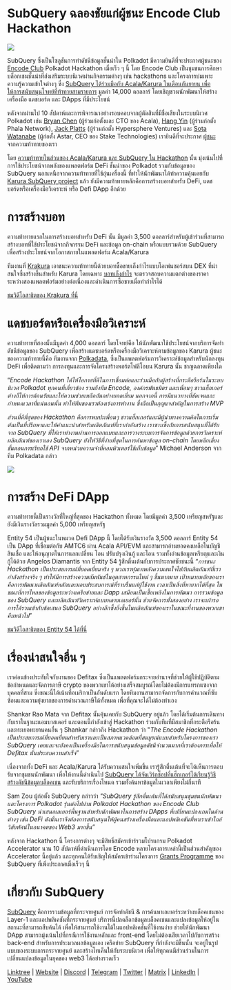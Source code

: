# SubQuery ฉลองชัยแก่ผู้ชนะ Encode Club Hackathon

![](https://miro.medium.com/max/1400/1*KSv8qczywRPCEvWXeYiDNA.png)

SubQuery ซึ่งเป็นโซลูชันการทำดัชนีข้อมูลชั้นนำใน Polkadot มีความยินดีที่จะประกาศผู้ชนะของ  [Encode Club](https://www.encode.club/) Polkadot Hackathon เมื่อเร็ว ๆ นี้ โดย Encode Club เป็นชุมชนการศึกษาบล็อกเชนชั้นนำที่ส่งเสริมระบบนิเวศผ่านกิจกรรมต่างๆ เช่น hackathons และโครงการบ่มเพาะความรู้ความเข้าใจต่างๆ  ซึ่ง [SubQuery ได้ร่วมมือกับ Acala/Karura ในเดือนกันยายน เพื่อให้การสนับสนุนโจทย์ที่ท้าทายสามรายการ](https://subquery.medium.com/september-2021-recap-783b9b574b42) มูลค่า 14,000 ดอลลาร์ โดยเชิญชวนนักพัฒนาให้สร้างเครื่องมือ แดชบอร์ด และ DApps ที่มีประโยชน์

หลังจากผ่านไป 10 สัปดาห์และการพิจารณาอย่างรอบคอบจากผู้ตัดสินที่มีชื่อเสียงในระบบนิเวศ Polkadot เช่น [Bryan Chen](https://twitter.com/XiliangChen) (ผู้ร่วมก่อตั้งและ CTO ของ Acala), [Hang Yin](https://twitter.com/bgmshana) (ผู้ร่วมก่อตั้ง Phala Network), [Jack Platts](https://twitter.com/jackbplatts) (ผู้ร่วมก่อตั้ง Hypersphere Ventures) และ  [Sota Watanabe](https://twitter.com/WatanabeSota) (ผู้ก่อตั้ง Astar, CEO ของ Stake Technologies) เรายินดีที่จะประกาศ [ผู้ชนะ](https://medium.com/encode-club/polkadot-hack-finale-prizewinners-and-summary-931627c64d9) จากความท้าทายของเรา

โดย [ความท้าทายในส่วนของ Acala/Karura และ SubQuery ใน Hackathon](https://medium.com/encode-club/polkadot-hack-challenges-7cfeba1a4c0e) นั้น มุ่งเน้นไปที่การใช้ประโยชน์จากพลังของแพลตฟอร์ม DeFi ชั้นนำของ Polkadot รวมกับข้อมูลของ SubQuery นอกเหนือจากความท้าทายที่ใช้อุ่นเครื่องนี้ ที่ทำให้นักพัฒนาได้ทำความคุ้นเคยกับ   [Karura SubQuery project](https://explorer.subquery.network/subquery/AcalaNetwork/karura) แล้ว ยังมีความท้าทายหลักคือการสร้างบอทสำหรับ DeFi, แดชบอร์ดหรือเครื่องมือวิเคราะห์ หรือ Defi DApp อีกด้วย

# การสร้างบอท

ความท้าทายแรกในการสร้างบอทสำหรับ DeFi นั้น มีมูลค่า 3,500 ดอลลาร์สำหรับผู้เข้าร่วมที่สามารถสร้างบอทที่ใช้ประโยชน์จากกิจกรรม DeFi และข้อมูล on-chain หรือแบบรวมด้วย SubQuery เพื่อสร้างประโยชน์จากโอกาสภายในแพลตฟอร์ม Acala/Karura

ทีมงานที่ [Krakura](https://github.com/houtenbos/krakura-bot) เอาชนะความท้าทายนี้ด้วยบอทซื้อขายเก็งกำไรแบบโอเพ่นซอร์สบน DEX ที่น่าสนใจซึ่งสร้างขึ้นสำหรับ Karura โดยเฉพาะ  [บอทเก็งกำไร](https://github.com/houtenbos/krakura-bot) จะตรวจสอบความแตกต่างของราคาระหว่างสองแพลตฟอร์มอย่างต่อเนื่องและดำเนินการซื้อขายเมื่อทำกำไรได้

[ชมวิดีโอสาธิตของ Krakura ที่นี่](https://youtu.be/G7TNTzMDijU)

# แดชบอร์ดหรือเครื่องมือวิเคราะห์

ความท้าทายที่สองนั้นมีมูลค่า 4,000 ดอลลาร์ โดยโจทย์คือ ให้นักพัฒนาใช้ประโยชน์จากบริการจัดทำดัชนีข้อมูลของ SubQuery เพื่อสร้างแดชบอร์ดหรือเครื่องมือวิเคราะห์ตามข้อมูลของ Karura ผู้ชนะของความท้าทายนี้คือ ทีมงานจาก [Polkadata](https://www.polkadata.xyz/), ซึ่งเป็นแพลตฟอร์มการวิเคราะห์ข้อมูลสำหรับนักลงทุน DeFi เพื่อติดตามว่า การลงทุนและการจัดโครงสร้างพอร์ตโฟลิโอบน Karura นั้น ชาญฉลาดเพียงใด

“_Encode Hackathon ได้ให้โอกาสที่ดีในการเชื่อมต่อและร่วมมือกับผู้สร้างที่กระตือรือร้นในระบบนิเวศ Polkadot ทุกคนที่เกี่ยวข้อง รวมถึงทีม Encode, องค์กรพันธมิตร และเพื่อนๆ ชาวแฮ็กเกอร์ต่างก็ให้การต้อนรับและให้ความช่วยเหลือกันอย่างยอดเยี่ยม นอกจากนี้ การมีแนวทางที่ชัดเจนและกำหนดเวลาที่แน่นอนนั้น ทำให้ทีมของเราต้องเร่งการทำงาน ซึ่งถือเป็นกุญแจสำคัญในการสร้าง MVP_

_ส่วนที่ดีที่สุดของ Hackathon คือการพบปะเพื่อนๆ ชาวแฮ็กเกอร์และมีผู้นำทางความคิดในการเริ่มต้นเป็นที่ปรึกษาและให้คำแนะนำสำหรับผลิตภัณฑ์ที่เรากำลังสร้าง เราซาบซึ้งกับการสนับสนุนที่ได้รับจาก SubQuery ที่ให้เราทำงานผ่านการออกแบบและการวางระบบการจัดการข้อมูลด้วยการวิเคราะห์ผลิตภัณฑ์ของเราเอง SubQuery ยังให้วิธีที่ง่ายที่สุดในการค้นหาข้อมูล on-chain โดยหลีกเลี่ยงขั้นตอนการเรียกใช้ API จากหน่วยความจำที่คอมพิวเตอร์ใช้เก็บข้อมูล_” Michael Anderson จากทีม Polkadata กล่าว

![](https://miro.medium.com/max/1400/0*o01LCEIOu-FyUOWx)

# การสร้าง DeFi DApp

ความท้าทายนี้เป็นรางวัลที่ใหญ่ที่สุดของ Hackathon ทั้งหมด โดยมีมูลค่า 3,500 เหรียญสหรัฐและยังมีเงินรางวัลรวมมูลค่า 5,000 เหรียญสหรัฐ

Entity 54 เป็นผู้ชนะในหมวด Defi DApp นี้ โดยได้รับเงินรางวัล 3,500 ดอลลาร์ Entity 54 เป็น DApp ที่เชื่อมต่อกับ AMTC6 ผ่าน Acala API/EVM และสามารถอ่านยอดคงเหลือในบัญชี สินเชื่อ และให้อนุญาตในการแลกเปลี่ยน โอน ปรับปรุงเงินกู้ และโอน รวมทั้งอ่านข้อมูลเหรียญและเงินกู้ได้ด้วย Angelos Diamantis จาก Entity 54 รู้สึกตื่นเต้นกับการประกาศชัยชนะนี้ “_การชนะ Hackathon เป็นประสบการณ์ที่ยอดเยี่ยมจริง ๆ พวกเราทุ่มเทพลังความสนใจไปกับผลิตภัณฑ์ที่เรากำลังสร้างจริง ๆ ทำให้มีการสร้างความสัมพันธ์ในอุตสาหกรรมใหม่ ๆ ขึ้นมากมาย เป้าหมายหลักของเราคือการพัฒนาผลิตภัณฑ์หลักและมอบประสบการณ์ที่ราบรื่นแก่ผู้ใช้งาน เวลาเป็นสิ่งที่หายากได้ที่สุด ในขณะที่การไหลของข้อมูลระหว่างเครือข่ายและ Dapp เสมือนเป็นเชื้อเพลิงในการพัฒนา การรวมข้อมูลของ SubQuery และผลิตภัณฑ์วิเคราะห์แบบหลายเลเยอร์นั้น ช่วยจัดการทั้งสองอย่าง เราจะเผ้ารอการได้รวมเข้ากับข้อเสนอ SubQuery อย่างลึกซึ้งยิ่งขึ้นในผลิตภัณฑ์ของเราในขณะที่งานของพวกเขาคืบหน้าไป_”

[ชมวิดีโอสาธิตของ Entity 54 ได้ที่นี่](https://youtu.be/fU1BRVOtx2o)

# เรื่องน่าสนใจอื่น ๆ

เราค่อนข้างประทับใจกับงานของ Defitax ซึ่งเป็นแพลตฟอร์มกระจายอำนาจที่ช่วยให้ผู้ใช้ปฏิบัติตามข้อกำหนดและจัดการภาษี crypto ของพวกเขาได้อย่างเสร็จสมบูรณ์โดยไม่ต้องมีการแทรกแซงจากบุคคลที่สาม ซึ่งขณะนี้ได้เน้นที่อเมริกาเป็นอันดับแรก โดยทีมงานสามารถจัดการกับการคำนวณที่ซับซ้อนและความยุ่งยากของการคำนวณภาษีได้ทั้งหมด เพื่อที่คุณจะได้ไม่ต้องทำเอง

Shankar Rao Mata จาก Defitax นั้นคุ้นเคยกับ SubQuery อยู่แล้ว โดยได้เริ่มต้นการเดินทางกับเราในฐานะแอมบาสเดอร์ และตอนนี้กำลังเข้าสู่ Hackathon ร่วมกับทีมที่มีสมาชิกที่กระตือรือร้นและทะเยอทะยานคนอื่น ๆ Shankar กล่าวถึง Hackathon ว่า "_The Encode Hackathon เป็นประสบการณ์ที่ยอดเยี่ยมสำหรับเราและเป็นสภาพแวดล้อมที่สมบูรณ์แบบสำหรับโครงการของเรา SubQuery เคยและจะยังคงเป็นเครื่องมือในการสนับสนุนข้อมูลดัชนีจำนวนมากที่เราต้องการเพื่อให้ Defitax นั้นประสบความสำเร็จ_”

เนื่องจากทั้ง DeFi และ Acala/Karura ได้รับความสนใจเพิ่มขึ้น เรารู้สึกตื่นเต้นที่จะได้เห็นการตอบรับจากชุมชนนักพัฒนา เพื่อให้งานนี้ดำเนินไป [SubQuery ได้จัดเวิร์กช็อปที่แฮ็กเกอร์ได้เรียนรู้วิธีสร้างดัชนีข้อมูลบล็อคเชน](https://www.youtube.com/watch?v=QUtWC_LZM8Q) และรับบริการเรื่องโหนด รวมทั้งค้นหาข้อมูลในเวลาเพียงไม่กี่นาที

Sam Zou ผู้ก่อตั้ง SubQuery กล่าวว่า _"SubQuery รู้สึกตื่นเต้นที่ได้สนับสนุนชุมชนนักพัฒนาและโครงการ Polkadot รุ่นต่อไปผ่าน Polkadot Hackathon ของ Encode Club SubQuery นำเสนอเลเยอร์พื้นฐานสำหรับนักพัฒนาในการสร้าง DApps ที่เปลี่ยนแปลงเกมในด้านต่างๆ เช่น DeFi ดังนั้นเราจึงต้องการสนับสนุนให้ผู้คนสร้างเครื่องมือและแอปพลิเคชันที่พาเราเข้าใกล้วิสัยทัศน์ในอนาคตของ Web3 มากขึ้น”_

หลังจาก Hackathon นี้ โครงการต่างๆ จะมีสิทธิ์สมัครเข้าร่รวมโปรแกรม Polkadot Accelerator นาน 10 สัปดาห์ที่ดำเนินการโดย Encode หลายโครงการเหล่านี้เป็นส่วนสำคัญของ Accelerator นี้อยู่แล้ว และทุกคนได้รับเชิญให้สมัครเข้าร่วมโครงการ [Grants Programme](https://subquery.network/grants) ของ SubQuery ที่เพิ่งประกาศเมื่อเร็วๆ นี้

# เกี่ยวกับ SubQuery

[SubQuery](https://subquery.network/) คือการรวมข้อมูลที่กระจายศูนย์ การจัดทำดัชนี & การค้นหาเลเยอร์ระหว่างบล็อคเชนของ Layer-1 และแอปพลิเคชันที่กระจายศูนย์ บริการนี้ปลดล็อกข้อมูลบล็อคเชนและแปลงข้อมูลให้อยู่ในสถานะที่สามารถสืบค้นได้ เพื่อให้สามารถใช้งานได้ในแอปพลิเคชันที่ใช้งานง่าย ช่วยให้นักพัฒนา DApp สามารถมุ่งเน้นไปที่กรณีการใช้งานหลักและ front-end โดยไม่ต้องเสียเวลาไปกับการสร้าง back-end สำหรับการประมวลผลข้อมูลเอง เครือข่าย SubQuery ที่กำลังจะมีขึ้นนั้น จะอยู่ในรูปแบบของระบบการกระจายศูนย์ และสร้างโทเค็นให้กับระบบนิเวศ เพื่อให้ทุกคนมีส่วนร่วมในการเปลี่ยนแปลงข้อมูลในยุคของ web3 ได้อย่างรวดเร็ว

[Linktree](https://linktr.ee/subquerynetwork)  |  [Website](https://subquery.network/)  |  [Discord](https://discord.com/invite/78zg8aBSMG)  |  [Telegram](https://t.me/subquerynetwork)  |  [Twitter](https://twitter.com/subquerynetwork)  |  [Matrix](https://matrix.to/#/#subquery:matrix.org)  |  [LinkedIn](https://www.linkedin.com/company/subquery)  |  [YouTube](https://www.youtube.com/channel/UCi1a6NUUjegcLHDFLr7CqLw)
